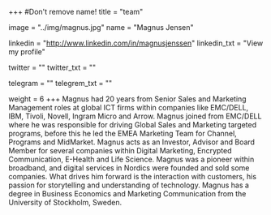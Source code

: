 +++
#Don't remove name!
title = "team"

image = "../img/magnus.jpg"
name = "Magnus Jensen"

linkedin = "http://www.linkedin.com/in/magnusjenssen"
linkedin_txt = "View my profile"

twitter = ""
twitter_txt = ""

telegram = ""
telegrem_txt = ""

weight = 6
+++
Magnus had 20 years from Senior Sales and Marketing Management roles at global ICT firms within companies like EMC/DELL, IBM, Tivoli, Novell, Ingram Micro and Arrow. Magnus joined from EMC/DELL where he was responsible for driving Global Sales and Marketing targeted programs, before this he led the EMEA Marketing Team for Channel, Programs and MidMarket. Magnus acts as an Investor, Advisor and Board Member for several companies within Digital Marketing, Encrypted Communication, E-Health and Life Science. Magnus was a pioneer within broadband, and digital services in Nordics were founded and sold some companies. What drives him forward is the interaction with customers, his passion for storytelling and understanding of technology. Magnus has a degree in Business Economics and Marketing Communication from the University of Stockholm, Sweden.
